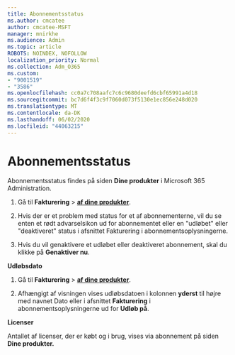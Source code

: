 ```yaml
---
title: Abonnementsstatus
ms.author: cmcatee
author: cmcatee-MSFT
manager: mnirkhe
ms.audience: Admin
ms.topic: article
ROBOTS: NOINDEX, NOFOLLOW
localization_priority: Normal
ms.collection: Adm_O365
ms.custom:
- "9001519"
- "3586"
ms.openlocfilehash: cc0a7c708aafc7c6c9680deefd6cbf65991a4d18
ms.sourcegitcommit: bc7d6f4f3c9f7060d073f5130e1ec856e248d020
ms.translationtype: MT
ms.contentlocale: da-DK
ms.lasthandoff: 06/02/2020
ms.locfileid: "44063215"
---
```

# <a name="subscription-status"></a>Abonnementsstatus

Abonnementsstatus findes på siden **Dine produkter** i Microsoft 365 Administration.

1. Gå til **Fakturering**  >  **[af dine produkter](https://go.microsoft.com/fwlink/p/?linkid=842054)**.

2. Hvis der er et problem med status for et af abonnementerne, vil du se enten et rødt advarselsikon ud for abonnementet eller en "udløbet" eller "deaktiveret" status i afsnittet Fakturering i abonnementsoplysningerne.

3. Hvis du vil genaktivere et udløbet eller deaktiveret abonnement, skal du klikke på **Genaktiver nu**.

**Udløbsdato**

1. Gå til **Fakturering**  >  **[af dine produkter](https://go.microsoft.com/fwlink/p/?linkid=842054)**.

2. Afhængigt af visningen vises udløbsdatoen i kolonnen **yderst** til højre med navnet Dato eller i afsnittet **Fakturering** i abonnementsoplysningerne ud for **Udløb på**.

**Licenser**

Antallet af licenser, der er købt og i brug, vises via abonnement på siden **Dine produkter.**

